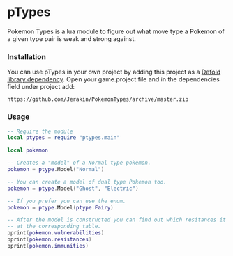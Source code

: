 # pTypes

Pokemon Types is a lua module to figure out what move type a Pokemon of a given type pair
is weak and strong against.

### Installation
You can use pTypes in your own project by adding this project as a [Defold library dependency](http://www.defold.com/manuals/libraries/). Open your game.project file and in the dependencies field under project add:
  
	https://github.com/Jerakin/PokemonTypes/archive/master.zip


### Usage

```lua
-- Require the module
local ptypes = require "ptypes.main"

local pokemon

-- Creates a "model" of a Normal type pokemon.
pokemon = ptype.Model("Normal")

-- You can create a model of dual type Pokemon too.
pokemon = ptype.Model("Ghost", "Electric")

-- If you prefer you can use the enum.
pokemon = ptype.Model(ptype.Fairy)

-- After the model is constructed you can find out which resitances it have by looking
-- at the corresponding table.
pprint(pokemon.vulnerabilities)
pprint(pokemon.resistances)
pprint(pokemon.immunities)

```